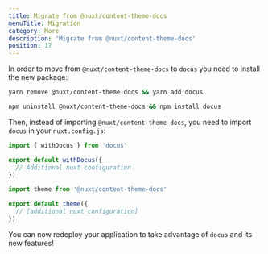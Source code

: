 ```yaml
---
title: Migrate from @nuxt/content-theme-docs
menuTitle: Migration
category: More
description: 'Migrate from @nuxt/content-theme-docs'
position: 17
---
```


In order to move from `@nuxt/content-theme-docs` to `docus` you need to install the new package:

<code-group>
  <code-block label="Yarn" active>

```bash
yarn remove @nuxt/content-theme-docs && yarn add docus
```

</code-block>
<code-block label="NPM">

```bash
npm uninstall @nuxt/content-theme-docs && npm install docus
```

</code-block>
</code-group>

Then, instead of importing `@nuxt/content-theme-docs`, you need to import `docus` in your `nuxt.config.js`:

<code-group>
  <code-block label="New" active>

```ts
import { withDocus } from 'docus'

export default withDocus({
  // Additional nuxt configuration
})
```

</code-block>
<code-block label="Old">

```ts
import theme from '@nuxt/content-theme-docs'

export default theme({
  // [additional nuxt configuration]
})
```

</code-block>
</code-group>

You can now redeploy your application to take advantage of `docus` and its new features!
